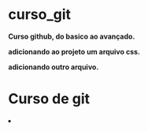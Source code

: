 # curso_git

**Curso github, do basico ao avançado.**

**adicionando ao projeto um arquivo css.**

**adicionando outro arquivo.**

<h1>Curso de git</h1>
    <li>
        <a href="index.html"></a>
    </li>